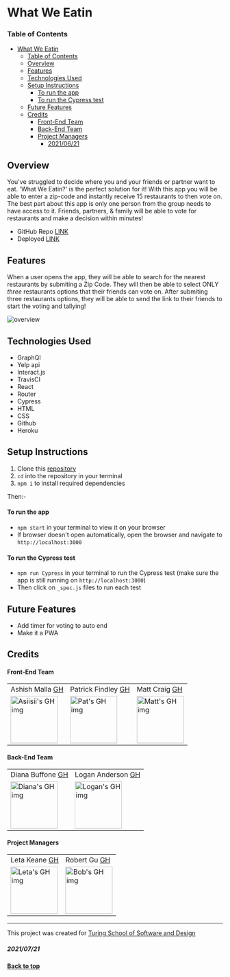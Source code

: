 # What We Eatin

### Table of Contents

- [What We Eatin](#what-we-eatin)
    - [Table of Contents](#table-of-contents)
  - [Overview](#overview)
  - [Features](#features)
  - [Technologies Used](#technologies-used)
  - [Setup Instructions](#setup-instructions)
      - [To run the app](#to-run-the-app)
      - [To run the Cypress test](#to-run-the-cypress-test)
  - [Future Features](#future-features)
  - [Credits](#credits)
      - [Front-End Team](#front-end-team)
      - [Back-End Team](#back-end-team)
      - [Project Managers](#project-managers)
        - [2021/06/21](#20210621)

## Overview

You've struggled to decide where you and your friends or partner want to eat. 'What We Eatin?' is the perfect solution for it! With this app you will be able to enter a zip-code and instantly receive 15 restaurants to then vote on. The best part about this app is only one person from the group needs to have access to it. Friends, partners, & family will be able to vote for restaurants and make a decision within minutes!

- GitHub Repo [LINK](https://github.com/WhatWeEating/front-end-wwe.git)
- Deployed [LINK](https://mysterious-cove-94790.herokuapp.com/)

## Features

When a user opens the app, they will be able to search for the nearest restaurants by submiting a Zip Code. They will then be able to select ONLY _three_ restaurants options that their friends can vote on. After submiting three restaurants options, they will be able to send the link to their friends to start the voting and tallying!

![overview](./src/assests/demo.gif)

## Technologies Used

- GraphQl
- Yelp api
- Interact.js
- TravisCI
- React
- Router
- Cypress
- HTML
- CSS
- Github
- Heroku

## Setup Instructions

1. Clone this [repository](https://github.com/WhatWeEating/front-end-wwe.git)
2. `cd` into the repository in your terminal
3. `npm i` to install required dependencies

Then:-

#### To run the app

- `npm start` in your terminal to view it on your browser
- If browser doesn't open automatically, open the browser and navigate to `http://localhost:3000`

#### To run the Cypress test

- `npm run Cypress` in your terminal to run the Cypress test (make sure the app is still running on `http://localhost:3000`)
- Then click on `_spec.js` files to run each test

## Future Features

- Add timer for voting to auto end
- Make it a PWA

## Credits

#### Front-End Team

<table>
  <tr>
    <td> Ashish Malla <a href="https://github.com/asiisii">GH</td>
    <td> Patrick Findley <a href="https://github.com/Patfindley">GH</td>
    <td> Matt Craig <a href="https://github.com/mcraig2342">GH</td>
  </tr>
  <td>
    <img src="https://avatars.githubusercontent.com/u/36644181?v=4" alt="Asiisii's GH img"
  width="110" height="auto" />
  </td>  
  <td>
    <img src="https://avatars.githubusercontent.com/u/74931778?v=4" alt="Pat's GH img"
  width="110" height="auto" />
  </td>
  <td>
    <img src="https://avatars.githubusercontent.com/u/75296592?v=4" alt="Matt's GH img"
  width="110" height="auto" />
  </td>  
</table>

#### Back-End Team

<table>
  <tr>
    <td> Diana Buffone <a href="https://github.com/Diana20920">GH</td>
    <td> Logan Anderson <a href="https://github.com/loganjacob76">GH</td>
  </tr>
  <td>
    <img src="https://avatars.githubusercontent.com/u/71909590?v=4" alt="Diana's GH img"
  width="110" height="auto" />
  </td>  
  <td>
    <img src="https://avatars.githubusercontent.com/u/75458154?v=4" alt="Logan's GH img"
  width="110" height="auto" />
  </td>
</table>

#### Project Managers

<table>
  <tr>
    <td> Leta Keane <a href="https://github.com/letakeane">GH</td>
    <td> Robert Gu <a href="https://github.com/BobGu">GH</td>
  </tr>
  <td>
    <img src="https://avatars.githubusercontent.com/u/22563791?v=4" alt="Leta's GH img"
 width="110" height="auto" />
 </td>
  <td>
    <img src="https://avatars.githubusercontent.com/u/4348166?v=4" alt="Bob's GH img"
 width="110" height="auto" />
 </td>
</table>

---

This project was created for [Turing School of Software and Design](https://turing.io/)

##### 2021/07/21

**[Back to top](#table-of-contents)**
